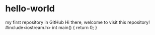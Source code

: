 # hello-world
my first repository in GitHub
Hi there, welcome to visit this repository! 
#include<iostream.h>
int main()
{
   return 0;
}
